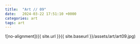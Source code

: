 ```yaml
---
title:  "Art // 09"
date:   2024-03-22 17:51:10 +0000
categories: art
tags: art
---
```


![no-alignment]({{ site.url }}{{ site.baseurl }}/assets/art/art09.jpg)
